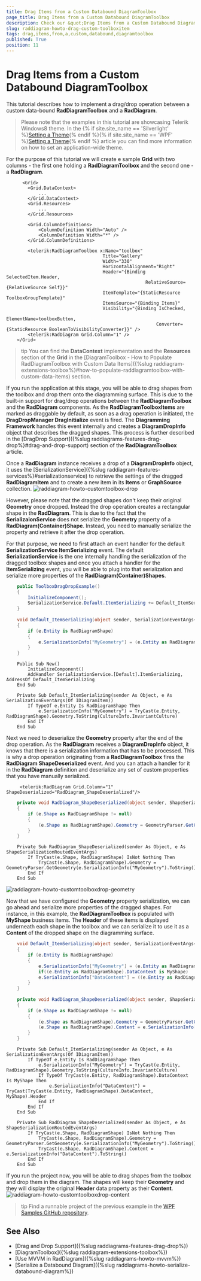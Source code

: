 ```yaml
---
title: Drag Items from a Custom Databound DiagramToolbox
page_title: Drag Items from a Custom Databound DiagramToolbox
description: Check our &quot;Drag Items from a Custom Databound DiagramToolbox&quot; documentation article for the RadDiagram {{ site.framework_name }} control.
slug: raddiagram-howto-drag-custom-toolboxitem
tags: drag,items,from,a,custom,databound,diagramtoolbox
published: True
position: 11
---
```


# Drag Items from a Custom Databound DiagramToolbox

This tutorial describes how to implement a drag/drop operation between a custom data-bound __RadDiagramToolbox__ and a __RadDiagram__.           

>Please note that the examples in this tutorial are showcasing Telerik Windows8 theme. In the {% if site.site_name == 'Silverlight' %}[Setting a Theme](http://www.telerik.com/help/silverlight/common-styling-apperance-setting-theme.html#Setting_Application-Wide_Built-In_Theme_in_the_Code-Behind){% endif %}{% if site.site_name == 'WPF' %}[Setting a Theme](http://www.telerik.com/help/wpf/common-styling-apperance-setting-theme-wpf.html#Setting_Application-Wide_Built-In_Theme_in_the_Code-Behind){% endif %} article you can find more information on how to set an application-wide theme.

For the purpose of this tutorial we will create e sample __Grid__ with two columns - the first one holding a __RadDiagramToolbox__ and the second one - a __RadDiagram__.                



```XAML
	  <Grid>
	    <Grid.DataContext>
	        ...
	    </Grid.DataContext>
	    <Grid.Resources>
	        ...
	    </Grid.Resources>
		
	    <Grid.ColumnDefinitions>
	        <ColumnDefinition Width="Auto" />
	        <ColumnDefinition Width="*" />
	    </Grid.ColumnDefinitions>
	
	    <telerik:RadDiagramToolbox x:Name="toolbox"
	                                Title="Gallery"
	                                Width="330"
	                                HorizontalAlignment="Right"
	                                Header="{Binding SelectedItem.Header,
	                                                RelativeSource={RelativeSource Self}}"
	                                ItemTemplate="{StaticResource ToolboxGroupTemplate}"
	                                ItemsSource="{Binding Items}"
	                                Visibility="{Binding IsChecked,
	                                                    ElementName=toolboxButton,
	                                                    Converter={StaticResource BooleanToVisibilityConverter}}" />
	    <telerik:RadDiagram Grid.Column="1" />
	</Grid>
```

>tip You can find the __DataContext__ implementation and the __Resources__ section of the __Grid__ in the [DiagramToolbox - How to Populate RadDiagramToolbox with Custom Data Items]({%slug raddiagram-extensions-toolbox%}#how-to-populate-raddiagramtoolbox-with-custom-data-items) section.                    

If you run the application at this stage, you will be able to drag shapes from the toolbox and drop them onto the diagramming surface. This is due to the built-in support for drag/drop operations between the __RadDiagramToolbox__ and the __RadDiagram__ components. As the __RadDiagramToolboxItems__ are marked as draggable by default, as soon as a drag operation is initiated, the __DragDropManager DragInitialize__ event is fired. The __Diagramming Framework__ handles this event internally and creates a __DiagramDropInfo__ object that describes the dragged shapes. This process is further described in the [DragDrop Support]({%slug raddiagrams-features-drag-drop%}#drag-and-drop-support) section of the __RadDiagramToolbox__ article.

Once a __RadDiagram__ instance receives a drop of a __DiagramDropInfo__ object, it uses the [SerializationService]({%slug raddiagram-features-services%}#serializationservice) to retrieve the settings of the dragged __RadDiagramItem__ and to create a new item in its __Items__ or __GraphSource__ collection.
![raddiagram-howto-customtoolbox-drop](images/RadDiagram_HowTo_CustomToolbox_Drop.png)

However, please note that the dragged shapes don't keep their original __Geometry__ once dropped. Instead the drop operation creates a rectangular shape in the __RadDiagram__. This is due to the fact that the __SerializaionService__ does not serialize the __Geometry__ property of a __RadDiagram(Container)Shape__. Instead, you need to manually serialize the property and retrieve it after the drop operation.

For that purpose, we need to first attach an event handler for the default __SerializationService ItemSerializing__ event. The default __SerializationService__ is the one internally handling the serialization of the dragged toolbox shapes and once you attach a handler for the __ItemSerializing__ event, you will be able to plug into that serialization and serialize more properties of the __RadDiagram(Container)Shapes__.



```C#
	public ToolboxDragDropExample()
	{
	    InitializeComponent();
	    SerializationService.Default.ItemSerializing += Default_ItemSerializing;
	}
	
	void Default_ItemSerializing(object sender, SerializationEventArgs<IDiagramItem> e)
	{
	    if (e.Entity is RadDiagramShape)
	    {
	        e.SerializationInfo["MyGeometry"] = (e.Entity as RadDiagramShape).Geometry.ToString(CultureInfo.InvariantCulture);
	    }
	}
```



```VB.NET
	Public Sub New()
	    InitializeComponent()
	    AddHandler SerializationService.[Default].ItemSerializing, AddressOf Default_ItemSerializing
	End Sub
	
	Private Sub Default_ItemSerializing(sender As Object, e As SerializationEventArgs(Of IDiagramItem))
	    If TypeOf e.Entity Is RadDiagramShape Then
	        e.SerializationInfo("MyGeometry") = TryCast(e.Entity, RadDiagramShape).Geometry.ToString(CultureInfo.InvariantCulture)
	    End If
	End Sub
```

Next we need to deserialize the __Geometry__ property after the end of the drop operation. As the __RadDiagram__ receives a __DiagramDropInfo__ object, it knows that there is a serialization information that has to be processed. This is why a drop operation originating from a __RadDiagramToolbox__ fires the __RadDiagram ShapeDeserialized__ event. And you can attach a handler for it in the __RadDiagram__ definition and deserialize any set of custom properties that you have manually serialized.



```XAML
	 <telerik:RadDiagram Grid.Column="1" ShapeDeserialized="RadDiagram_ShapeDeserialized"/>
```



```C#
	private void RadDiagram_ShapeDeserialized(object sender, ShapeSerializationRoutedEventArgs e)
	{
	    if (e.Shape as RadDiagramShape != null)
	    {
	        (e.Shape as RadDiagramShape).Geometry = GeometryParser.GetGeometry(e.SerializationInfo["MyGeometry"].ToString());
	    }
	}
```



```VB.NET
	Private Sub RadDiagram_ShapeDeserialized(sender As Object, e As ShapeSerializationRoutedEventArgs)
	    If TryCast(e.Shape, RadDiagramShape) IsNot Nothing Then
	        TryCast(e.Shape, RadDiagramShape).Geometry = GeometryParser.GetGeometry(e.SerializationInfo("MyGeometry").ToString())
	    End If
	End Sub
```

![raddiagram-howto-customtoolboxdrop-geometry](images/raddiagram-howto-customtoolboxdrop-geometry.png)

Now that we have configured the __Geometry__ property serialization, we can go ahead and serialize more properties of the dragged shapes. For instance, in this example, the __RadDiagramToolbox__ is populated with __MyShape__ business items. The __Header__ of these items is displayed underneath each shape in the toolbox and we can serialize it to use it as a __Content__ of the dropped shape on the diagramming surface.                



```C#
	void Default_ItemSerializing(object sender, SerializationEventArgs<IDiagramItem> e)
	{
	    if (e.Entity is RadDiagramShape)
	    {
	        e.SerializationInfo["MyGeometry"] = (e.Entity as RadDiagramShape).Geometry.ToString(CultureInfo.InvariantCulture);
	        if((e.Entity as RadDiagramShape).DataContext is MyShape)
	        e.SerializationInfo["DataContent"] = ((e.Entity as RadDiagramShape).DataContext as MyShape).Header;
	    }
	}
	
	private void RadDiagram_ShapeDeserialized(object sender, ShapeSerializationRoutedEventArgs e)
	{
	    if (e.Shape as RadDiagramShape != null)
	    {
	        (e.Shape as RadDiagramShape).Geometry = GeometryParser.GetGeometry(e.SerializationInfo["MyGeometry"].ToString());
	        (e.Shape as RadDiagramShape).Content = e.SerializationInfo["DataContent"].ToString();
	    }
	}
```



```VB.NET
	Private Sub Default_ItemSerializing(sender As Object, e As SerializationEventArgs(Of IDiagramItem))
	    If TypeOf e.Entity Is RadDiagramShape Then
	        e.SerializationInfo("MyGeometry") = TryCast(e.Entity, RadDiagramShape).Geometry.ToString(CultureInfo.InvariantCulture)
	        If TypeOf TryCast(e.Entity, RadDiagramShape).DataContext Is MyShape Then
	            e.SerializationInfo("DataContent") = TryCast(TryCast(e.Entity, RadDiagramShape).DataContext, MyShape).Header
	        End If
	    End If
	End Sub
	
	Private Sub RadDiagram_ShapeDeserialized(sender As Object, e As ShapeSerializationRoutedEventArgs)
	    If TryCast(e.Shape, RadDiagramShape) IsNot Nothing Then
	        TryCast(e.Shape, RadDiagramShape).Geometry = GeometryParser.GetGeometry(e.SerializationInfo("MyGeometry").ToString())
	        TryCast(e.Shape, RadDiagramShape).Content = e.SerializationInfo("DataContent").ToString()
	    End If
	End Sub
```

If you run the project now, you will be able to drag shapes from the toolbox and drop them in the diagram. The shapes will keep their __Geometry__ and they will display the original __Header__ data property as their __Content__.
![raddiagram-howto-customtoolboxdrop-content](images/raddiagram-howto-customtoolboxdrop-content.png)

>tip Find a runnable project of the previous example in the [WPF Samples GitHub repository](https://github.com/telerik/xaml-sdk/tree/master/Diagram/CustomToolboxDragDrop).

## See Also
 * [Drag and Drop Support]({%slug raddiagrams-features-drag-drop%})
 * [DiagramToolbox]({%slug raddiagram-extensions-toolbox%})
 * [Use MVVM in RadDiagram]({%slug raddiagrams-howto-mvvm%})
 * [Serialize a Databound Diagram]({%slug raddiagrams-howto-serialize-databound-diagram%})